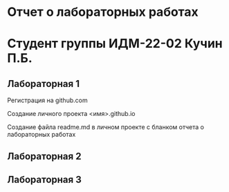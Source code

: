 # Отчет о лабораторных работах
# Студент группы ИДМ-22-02 Кучин П.Б.

## Лабораторная 1

Регистрация на github.com

Создание личного проекта <имя>.github.io

Создание файла readme.md в личном проекте с бланком отчета о лабораторных работах

## Лабораторная 2
## Лабораторная 3
